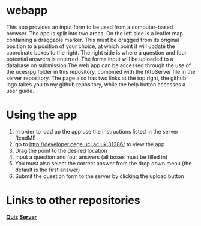 # webapp
This app provides an input form to be used from a computer-based browser. The app is split into two areas. On the left side is a leaflet map containing a draggable marker. This must be dragged from its original position to a position of your choice, at which point it will update the coordinate boxes to the right. The right side is where a question and four potential answers is enterred. The forms input will be uploaded to a database on submission.The web app can be accessed through the use of the ucesrpg folder in this repository, combined with the httpServer file in the server repository. The page also has two links at the top right, the github logo takes you to my github repository, while the help button accesses a user guide.

# Using the app
1) In order to load up the app use the instructions listed in the server ReadME
2) go to http://developer.cege.ucl.ac.uk:31286/ to view the app
3) Drag the point to the desired location
4) Input a question and four answers (all boxes must be filled in)
5) You must also select the correct answer from the drop down menu (the default is the first answer) 
6) Submit the question form to the server by clicking the upload button

# Links to other repositories
**[Quiz](https://github.com/rpGIS/quiz)**
**[Server](https://github.com/rpGIS/server)**
